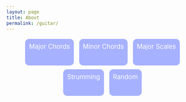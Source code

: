 ```yaml
---
layout: page
title: About
permalink: /guitar/
---
```


<style type="text/css">
ul.menu {
	display: inline-block;
	padding: 0;
    margin: auto;
	width: 100%;
	text-align: center;
}

.menu li {
	display: inline-block;
}

.menu a{
	display: inline-block;
	padding: 10px;
	margin: 5px;
	text-align: center;
	height: 50px;
	background-color: #A6B1FF;
	font-size: 1.2em;
	color: white;
	border-radius: 10px;
}
.menu a:hover {
	background-color: #8090FF;
}

.activity {
    display: inline-block;
    text-align: center;
    margin: auto;
    width: 100%;
    padding: 60px 0;
}

.chord {
    padding: 70px;
    width: 150px;
    background-color: rgba(1,1,1,0.3);
    display: inline-block;
    font-size: 1.4em;
    font-family: Century Gothic;
}

.button {
	display: inline-block;
	vertical-align: top;
    background-color: #FF9999;
    width: 100px;
    text-align: center;
    margin: auto;
    padding: 10px;
    border-radius: 22px;
    margin-top: 5px;
    box-shadow: 0px 0px 5px rgba(0, 0, 0, 0.14);
}

.button:hover {
	background-color: #F96565;
}
</style>

<ul class="menu">
	<li><a class="MaC">Major Chords</a></li>
	<li><a class="MiC">Minor Chords</a></li>
	<li><a class="MaS">Major Scales</a></li>
	<li><a class="strum">Strumming</a></li>
	<li><a class="rand">Random</a></li>
</ul>

<div class="activity">
</div>

<script   src="https://code.jquery.com/jquery-2.2.3.min.js"   integrity="sha256-a23g1Nt4dtEYOj7bR+vTu7+T8VP13humZFBJNIYoEJo="   crossorigin="anonymous"></script>
<script type="text/javascript">
	$('.menu a').click(function() {
		console.log(this)
		if($(this).hasClass('MaC')){
			$(".activity").html("\
                     <div class='MaCactivity'>\
                     	<div class='chord'>\
                     	</div>\
                     	<div style='display:block'> </div>\
                     	<div class='button' onclick='newChord(\"Ma\")'>\
                     		New Chord\
                     	</div>\
                     	<div class='button' onclick='var interval = setInterval(function(){newChord(\"Ma\")}, 5000)'>Every 5 seconds</div>\
                     	<div class='button' onclick='clearInterval(interval)'>Clear</div>\
                     </div>\
				");
			newChord("Ma")
		}
		else if ($(this).hasClass('MiC')){
			$(".activity").html("\
                     <div class='MiCactivity'>\
                     	<div class='chord'>\
                     	</div>\
                     	<div style='display:block'> </div>\
                     	<div class='button' onclick='newChord(\"Mi\")'>\
                     		New Chord\
                     	</div>\
                     	<div class='button' onclick='var interval = setInterval(function(){newChord(\"Mi\")}, 5000)'>Every 5 seconds</div>\
                     	<div class='button' onclick='clearInterval(interval)'>Clear</div>\
                     </div>\
				");
			newChord("Mi")
		}
		else if ($(this).hasClass('MaS')){
			$(".activity").html("\
                     <div class='MaSactivity'>\
                     	<div class='chord'>\
                     	</div>\
                     	<div style='display:block'> </div>\
                     	<div class='button' onclick=\"newChord('Ma')\">\
                     		New Scale\
                     	</div>\
                     	<div class='button' onclick='var interval = setInterval(function(){newChord(\"Ma\")}, 5000)'>Every 5 seconds</div>\
                     	<div class='button' onclick='clearInterval(interval)'>Clear</div>\
                     </div>\
				");
			newChord("Ma")
		}
		else if ($(this).hasClass('strum')){
			$(".activity").html("\
                     <div class='MiCactivity'>\
                     	<div class='chord'>\
                     	</div>\
                     	<div style='display:block'> </div>\
                     	<div class='button' onclick=\"newChord('strum')\">\
                     		New Pattern\
                     	</div>\
                     	<div class='button' onclick='var interval = setInterval(function(){newChord(\"strum\")}, 5000)'>Every 5 seconds</div>\
                     	<div class='button' onclick='clearInterval(interval)'>Clear</div>\
                     </div>\
				");
			newChord("strum")
		}
		else if ($(this).hasClass('rand')){
			$(".activity").html("\
                     <div class='randactivity'>\
                     	<div class='chord'>\
                     	</div>\
                     	<div style='display:block'> </div>\
                     	<div class='button' onclick=\"newChord('rand')\">\
                     		New Random\
                     	</div>\
                     	<div class='button' onclick='var interval = setInterval(function(){newChord(\"rand\")}, 5000)'>Every 5 seconds</div>\
                     	<div class='button' onclick='clearInterval(interval)'>Clear</div>\
                     </div>\
				");
			newChord("rand")
		}

	});

	function newChord(a) {
		notes = ["A", "A#", "Bb", "B", "C", "C#", "Db", "D", "D#", "Eb", "E", "F", "F#", "Gb", "G", "G#", "Ab"];
		scales = ["Major", "Minor"];
		strums = ["D","U","o"];
		rands = ["Ma", "Mi", "strum"];
		randNote = notes[Math.floor(Math.random() * 16)];
		if (a=="Ma"){
			$('.chord').html(randNote + " " + scales[0]);
		}
		else if (a=="Mi"){
			$('.chord').html(randNote + " " + scales[1]);
		}
		else if (a=="strum"){
			bars = "";
			for (var i = 0; i < 4; i++) {
				for (var j = 0; j < 4; j++) {
					if (j%2==0){
						bars = bars + strums[Math.round(Math.random()) ? 0 : 2];
					} else {
						bars = bars + strums[Math.round(Math.random()) ? 1 : 2];
					}
				}
				if(i != 3) {bars = bars + "|";}
			}
			$('.chord').html("[" + bars + "]");
		}
		else {
			newChord(rands[Math.floor(Math.random() * 3)])
		}
		x = Math.floor(Math.random() * 255)
		y = Math.floor(Math.random() * 255)
		z = Math.floor(Math.random() * 255)
		$('.chord').css('background-color', 'rgba('+ x + ',' + y + ',' + z +', 0.3)');
	}
</script>